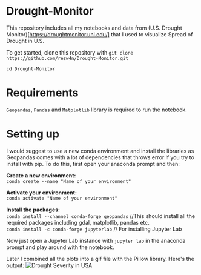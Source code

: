 # Drought-Monitor

This repository includes all my notebooks and data from (U.S. Drought Monitor)[https://droughtmonitor.unl.edu/] that I used to visualize Spread of Drought in U.S.


To get started, clone this repository with ```git clone https://github.com/rezw4n/Drought-Monitor.git```

```cd Drought-Monitor```

# Requirements

```Geopandas```, ```Pandas``` and ```Matplotlib``` library is required to run the notebook.

# Setting up

I would suggest to use a new conda environment and install the libraries as Geopandas comes with a lot of dependencies that throws error if you try to install with pip. To do this, first open your anaconda prompt and then:

**Create a new environment:**\
```conda create --name "Name of your environment"```  

**Activate your environment:**\
```conda activate "Name of your environment"```  

**Install the packages:**\
```conda install --channel conda-forge geopandas``` //This should install all the required packages including gdal, matplotlib, pandas etc.\
```conda install -c conda-forge jupyterlab``` // For installing Jupyter Lab

Now just open a Jupyter Lab instance with ```jupyter lab``` in the anaconda prompt and play around with the notebook.  

Later I combined all the plots into a gif file with the Pillow library. Here's the output:
![Drought Severity in USA](https://raw.githubusercontent.com/rezw4n/Drought-Monitor/master/Plots/USDM.gif)
